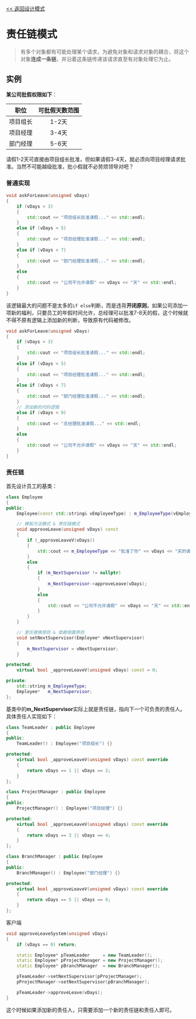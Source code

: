 [<< 返回设计模式](design_patterns.md)

# 责任链模式
> 有多个对象都有可能处理某个请求，为避免对象和请求对象的耦合，将这个对象**连成一条链**，并沿着这条链传递该请求直至有对象处理它为止。

## 实例
**某公司批假权限如下**：

| 职位 | 可批假天数范围 |
| --- | :---: |
| 项目组长 | 1-2天 |
| 项目经理 | 3-4天 |
| 部门经理 | 5-6天 |

请假1-2天可直接由项目组长批准，但如果请假3-4天，就必须向项目经理请求批准。当然不可能越级批准，批小假就不必劳烦领导对吧？

### 普通实现
```C++
void askForLeave(unsigned vDays)
{
	if (vDays < 3)
	{
		std::cout << "项目组长批准请假..." << std::endl;
	}
	else if (vDays < 5)
	{
		std::cout << "项目经理批准请假..." << std::endl;
	}
	else if (vDays < 7)
	{
		std::cout << "部门经理批准请假..." << std::endl;
	}
	else
	{
		std::cout << "公司不允许请假" << vDays << "天" << std::endl;
	}
}
```
该逻辑最大的问题不是太多的`if else`判断，而是违背**开闭原则**。如果公司添加一项新的福利，只要员工的年假时间允许，总经理可以批准7-8天的假，这个时候就不得不原有逻辑上添加新的判断，导致原有代码被修改。
```C++
void askForLeave(unsigned vDays)
{
	if (vDays < 3)
	{
		std::cout << "项目组长批准请假..." << std::endl;
	}
	else if (vDays < 5)
	{
		std::cout << "项目经理批准请假..." << std::endl;
	}
	else if (vDays < 7)
	{
		std::cout << "部门经理批准请假..." << std::endl;
	}
	// 添加新的代码逻辑
	else if (vDays < 9)
	{
		std::cout << "总经理批准请假..." << std::endl;
	}
	else
	{
		std::cout << "公司不允许请假" << vDays << "天" << std::endl;
	}
}
```

### 责任链
首先设计员工的基类：
```C++
class Employee
{
public:
	Employee(const std::string& vEmployeeType) : m_EmployeeType(vEmployeeType), m_NextSupervisor(nullptr) {}

	// 模板方法模式 & 责任链模式
	void approveLeave(unsigned vDays) const
	{
		if (_approveLeaveV(vDays))
		{
			std::cout << m_EmployeeType << "批准了你" << vDays << "天的请假请求..." << std::endl;
		}
		else
		{
			if (m_NextSupervisor != nullptr)
			{
				m_NextSupervisor->approveLeave(vDays);
			}
			else
			{
				std::cout << "公司不允许请假" << vDays << "天" << std::endl;
			}
		}
	}

	// 里氏替换原则 & 依赖倒置原则
	void setNextSupervisor(Employee* vNextSupervisor)
	{
		m_NextSupervisor = vNextSupervisor;
	}

protected:
	virtual bool _approveLeaveV(unsigned vDays) const = 0;

private:
	std::string m_EmployeeType;
	Employee*   m_NextSupervisor;
};
```
基类中的**m_NextSupervisor**实际上就是责任链，指向下一个可负责的责任人。具体责任人实现如下：
```C++
class TeamLeader : public Employee
{
public:
	TeamLeader() : Employee("项目组长") {}

protected:
	virtual bool _approveLeaveV(unsigned vDays) const override
	{
		return vDays == 1 || vDays == 2;
	}
};

class ProjectManager : public Employee
{
public:
	ProjectManager() : Employee("项目经理") {}

protected:
	virtual bool _approveLeaveV(unsigned vDays) const override
	{
		return vDays == 3 || vDays == 4;
	}
};

class BranchManager : public Employee
{
public:
	BranchManager() : Employee("部门经理") {}

protected:
	virtual bool _approveLeaveV(unsigned vDays) const override
	{
		return vDays == 5 || vDays == 6;
	}
};
```
客户端
```C++
void approveLeaveSystem(unsigned vDays)
{
	if (vDays == 0) return;

	static Employee* pTeamLeader     = new TeamLeader();
	static Employee* pProjectManager = new ProjectManager();
	static Employee* pBranchManager  = new BranchManager();

	pTeamLeader->setNextSupervisor(pProjectManager);
	pProjectManager->setNextSupervisor(pBranchManager);

	pTeamLeader->approveLeave(vDays);
}
```
这个时候如果添加新的责任人，只需要添加一个新的责任链和责任人即可。
